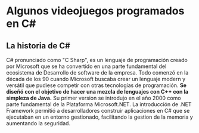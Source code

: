 # Algunos videojuegos programados en C#
## La historia de C#
C# pronunciado como "C Sharp", es un lenguaje de programación creado por Microsoft que se ha convertido en una parte fundamental del ecosistema de Desarrollo de software de la empresa. Todo comenzó en la década de los 90 cuando Microsoft buscaba crear un lenguaje modern y versátil que pudiese competir con otras tecnologías de programación. **Se diseñó con el objetivo de hacer una mezcla de lenguajes con C++ con la simpleza de Java.** 
Su primer version se introdujo en el año 2000 como parte fundamental de la Plataforma Microsoft.NET. La introducción de .NET Framework permitió a desarrolladores construir aplicaciones en C# que se ejecutaban en un entorno gestionado, facilitando la gestion de la memoria y aumentando la seguridad. 
